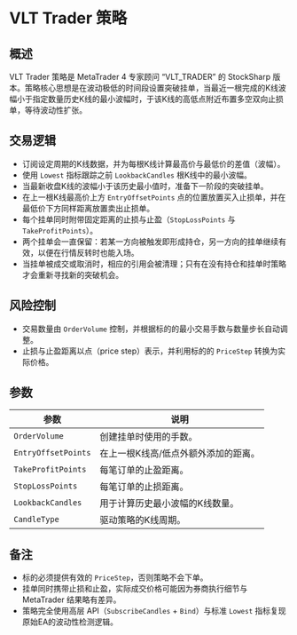 # VLT Trader 策略

## 概述
VLT Trader 策略是 MetaTrader 4 专家顾问 “VLT_TRADER” 的 StockSharp 版本。策略核心思想是在波动极低的时间段设置突破挂单，当最近一根完成的K线波幅小于指定数量历史K线的最小波幅时，于该K线的高低点附近布置多空双向止损单，等待波动性扩张。

## 交易逻辑
- 订阅设定周期的K线数据，并为每根K线计算最高价与最低价的差值（波幅）。
- 使用 `Lowest` 指标跟踪之前 `LookbackCandles` 根K线中的最小波幅。
- 当最新收盘K线的波幅小于该历史最小值时，准备下一阶段的突破挂单。
- 在上一根K线最高价上方 `EntryOffsetPoints` 点的位置放置买入止损单，并在最低价下方同样距离放置卖出止损单。
- 每个挂单同时附带固定距离的止损与止盈（`StopLossPoints` 与 `TakeProfitPoints`）。
- 两个挂单会一直保留：若某一方向被触发即形成持仓，另一方向的挂单继续有效，以便在行情反转时也能入场。
- 当挂单被成交或取消时，相应的引用会被清理；只有在没有持仓和挂单时策略才会重新寻找新的突破机会。

## 风险控制
- 交易数量由 `OrderVolume` 控制，并根据标的的最小交易手数与数量步长自动调整。
- 止损与止盈距离以点（price step）表示，并利用标的的 `PriceStep` 转换为实际价格。

## 参数
| 参数 | 说明 |
|------|------|
| `OrderVolume` | 创建挂单时使用的手数。 |
| `EntryOffsetPoints` | 在上一根K线高/低点外额外添加的距离。 |
| `TakeProfitPoints` | 每笔订单的止盈距离。 |
| `StopLossPoints` | 每笔订单的止损距离。 |
| `LookbackCandles` | 用于计算历史最小波幅的K线数量。 |
| `CandleType` | 驱动策略的K线周期。 |

## 备注
- 标的必须提供有效的 `PriceStep`，否则策略不会下单。
- 挂单同时携带止损和止盈，实际成交价格可能因为券商执行细节与 MetaTrader 结果略有差异。
- 策略完全使用高层 API（`SubscribeCandles` + `Bind`）与标准 `Lowest` 指标复现原始EA的波动性检测逻辑。
